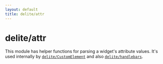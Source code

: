 ```yaml
---
layout: default
title: delite/attr
---
```


# delite/attr

This module has helper functions for parsing a widget's attribute values.
It's used internally by [`delite/CustomElement`](CustomElement.md) and also [`delite/handlebars`](handlebars.md).

